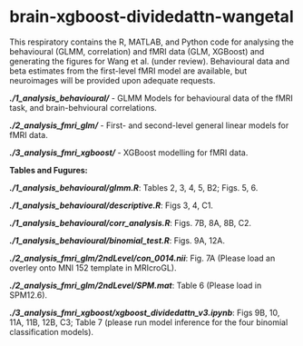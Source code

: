 # brain-xgboost-dividedattn-wangetal

This respiratory contains the R, MATLAB, and Python code for analysing the behavioural (GLMM, correlation) and fMRI data (GLM, XGBoost) and generating the figures for Wang et al. (under review). Behavioural data and beta estimates from the first-level fMRI model are available, but neuroimages will be provided upon adequate requests.

**_./1_analysis_behavioural/_** - GLMM Models for behavioural data of the fMRI task, and brain-behvioural correlations.

**_./2_analysis_fmri_glm/_** - First- and second-level general linear models for fMRI data.

**_./3_analysis_fmri_xgboost/_** - XGBoost modelling for fMRI data.


**Tables and Fugures:**

**_./1_analysis_behavioural/glmm.R_**: Tables 2, 3, 4, 5, B2; Figs. 5, 6.

**_./1_analysis_behavioural/descriptive.R_**:  Figs 3, 4, C1.

**_./1_analysis_behavioural/corr_analysis.R_**: Figs. 7B, 8A, 8B, C2.

**_./1_analysis_behavioural/binomial_test.R_**: Figs. 9A, 12A.

**_./2_analysis_fmri_glm/2ndLevel/con_0014.nii_**: Fig. 7A (Please load an overley onto MNI 152 template in MRIcroGL).

**_./2_analysis_fmri_glm/2ndLevel/SPM.mat_**: Table 6 (Please load in SPM12.6).

**_./3_analysis_fmri_xgboost/xgboost_dividedattn_v3.ipynb_**: Figs 9B, 10, 11A, 11B, 12B, C3; Table 7 (please run model inference for the four binomial classification models).



